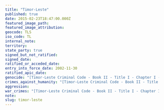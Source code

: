 ```yaml
---
title: "Timor-Leste"
published: true
date: 2015-02-23T18:47:00.000Z
featured_image_path:
featured_image_attribution:
geocode: TLS
iso_code: TL
internal_note:
territory:
state_party: true
signed_but_not_ratified:
signed_date:
ratified_or_acceded_date:
entry_into_force_date: 2002-11-30
ratified_apic_date:
genocide: "[Timor-Leste Criminal Code - Book II - Title I - Chapter I - Article 123](https://iccdb.hrlc.net/data/doc/387/keyword/46/)"
crimes_against_humanity: "[Timor-Leste Criminal Code - Book II - Title I - Chapter I - Article 124](https://iccdb.hrlc.net/data/doc/387/keyword/13/)"
aggression:
war_crimes: "[Timor-Leste Criminal Code - Book II - Title I - Chapter I - Article 125-130](https://iccdb.hrlc.net/data/doc/387/keyword/145/)"
note:
slug: timor-leste
---
```

